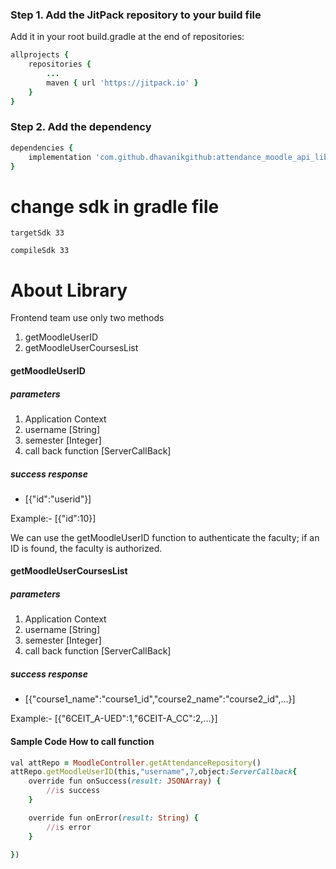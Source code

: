 ### Step 1. Add the JitPack repository to your build file

Add it in your root build.gradle at the end of repositories:

```ruby
allprojects {
    repositories {
        ...
        maven { url 'https://jitpack.io' }
    }
}
```

### Step 2. Add the dependency

```ruby
dependencies {
    implementation 'com.github.dhavanikgithub:attendance_moodle_api_lib:1.0.1'
}
```

# change sdk in gradle file

`targetSdk 33`

`compileSdk 33`

# About Library
Frontend team use only two methods
<ol>
  <li>getMoodleUserID</li>
  <li>getMoodleUserCoursesList</li>
</ol>

#### getMoodleUserID
##### parameters
1. Application Context
2. username [String]
3. semester [Integer]
4. call back function [ServerCallBack]

##### success response
- [{"id":"userid"}] 

Example:- [{"id":10}]

We can use the getMoodleUserID function to authenticate the faculty; if an ID is found, the faculty is authorized.

#### getMoodleUserCoursesList
##### parameters
1. Application Context
2. username [String]
3. semester [Integer]
4. call back function [ServerCallBack]

##### success response
- [{"course1_name":"course1_id","course2_name":"course2_id",...}] 

Example:- [{"6CEIT_A-UED":1,"6CEIT-A_CC":2,...}]

#### Sample Code How to call function
```ruby
val attRepo = MoodleController.getAttendanceRepository()
attRepo.getMoodleUserID(this,"username",7,object:ServerCallback{
    override fun onSuccess(result: JSONArray) {
        //is success
    }

    override fun onError(result: String) {
        //is error
    }

})
```

